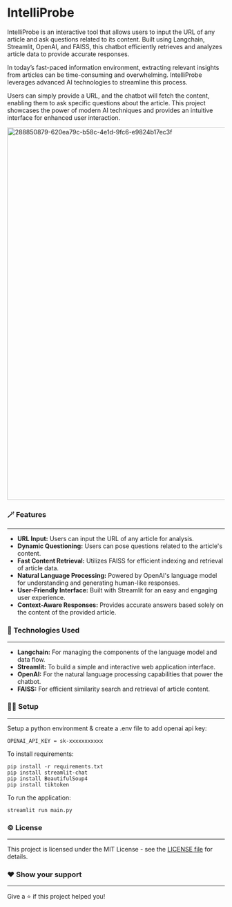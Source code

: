 # IntelliProbe

IntelliProbe is an interactive tool that allows users to input the URL of any article and ask questions related to its content. Built using Langchain, Streamlit, OpenAI, and FAISS, this chatbot efficiently retrieves and analyzes article data to provide accurate responses.

In today’s fast-paced information environment, extracting relevant insights from articles can be time-consuming and overwhelming. IntelliProbe leverages advanced AI technologies to streamline this process. 

Users can simply provide a URL, and the chatbot will fetch the content, enabling them to ask specific questions about the article. This project showcases the power of modern AI techniques and provides an intuitive interface for enhanced user interaction.

<img width="860" alt="288850879-620ea79c-b58c-4e1d-9fc6-e9824b17ec3f" src="https://github.com/coder2699/IntelliProbe/assets/61552810/bba19433-2a59-4510-9ce1-e2bcf18519e2">

### 🪄 Features
***
- **URL Input:** Users can input the URL of any article for analysis.
- **Dynamic Questioning:** Users can pose questions related to the article's content.
- **Fast Content Retrieval:** Utilizes FAISS for efficient indexing and retrieval of article data.
- **Natural Language Processing:** Powered by OpenAI's language model for understanding and generating human-like responses.
- **User-Friendly Interface:** Built with Streamlit for an easy and engaging user experience.
- **Context-Aware Responses:** Provides accurate answers based solely on the content of the provided article.

### 💫 Technologies Used
***
- **Langchain:** For managing the components of the language model and data flow.
- **Streamlit:** To build a simple and interactive web application interface.
- **OpenAI:** For the natural language processing capabilities that power the chatbot.
- **FAISS:** For efficient similarity search and retrieval of article content.

### 🧑‍💻 Setup
***
Setup a python environment & create a .env file to add openai api key:
```
OPENAI_API_KEY = sk-xxxxxxxxxxx
```

To install requirements:
```
pip install -r requirements.txt
pip install streamlit-chat
pip install BeautifulSoup4
pip install tiktoken 
```
To run the application:
```
streamlit run main.py
```

### ©️ License
***
This project is licensed under the MIT License - see the <a href="https://github.com/coder2699/IntelliProbe/blob/main/LICENSE">LICENSE file</a> for details.

### ❤ Show your support
***
</p><p>Give a <g-emoji class="g-emoji" alias="star" fallback-src="https://github.githubassets.com/images/icons/emoji/unicode/2b50.png">⭐️</g-emoji> if this project helped you!</p>
